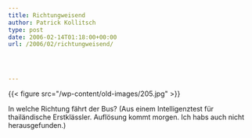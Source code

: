 ```yaml
---
title: Richtungweisend
author: Patrick Kollitsch
type: post
date: 2006-02-14T01:18:00+00:00
url: /2006/02/richtungweisend/




---
```

{{< figure src="/wp-content/old-images/205.jpg" >}}

In welche Richtung f&auml;hrt der Bus? (Aus einem Intelligenztest f&uuml;r thail&auml;ndische Erstkl&auml;ssler. Aufl&ouml;sung kommt morgen. Ich habs auch nicht herausgefunden.)